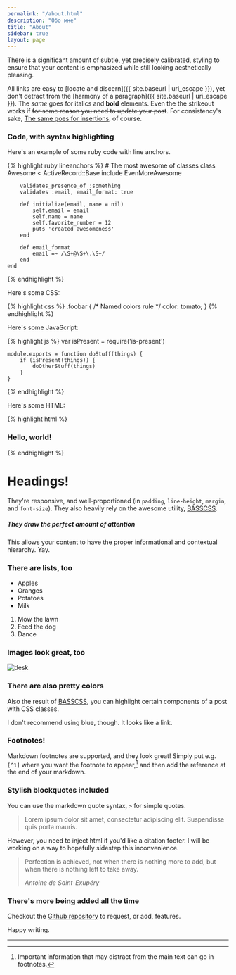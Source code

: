 ```yaml
---
permalink: "/about.html"
description: "Обо мне"
title: "About"
sidebar: true
layout: page
---
```


There is a significant amount of subtle, yet precisely calibrated, styling to ensure that your content is emphasized while still looking aesthetically pleasing.

All links are easy to
[locate and discern]({{ site.baseurl | uri_escape }}),
yet don't detract from the
[harmony of a paragraph]({{ site.baseurl | uri_escape }}).
The _same_ goes for italics and __bold__ elements.
Even the the strikeout works if <del>for some reason you need to update your post</del>.
For consistency's sake, <ins>The same goes for insertions</ins>, of course.

### Code, with syntax highlighting

Here's an example of some ruby code with line anchors.

{% highlight ruby lineanchors %}
    # The most awesome of classes
    class Awesome < ActiveRecord::Base
        include EvenMoreAwesome

        validates_presence_of :something
        validates :email, email_format: true

        def initialize(email, name = nil)
            self.email = email
            self.name = name
            self.favorite_number = 12
            puts 'created awesomeness'
        end

        def email_format
            email =~ /\S+@\S+\.\S+/
        end
    end
{% endhighlight %}

Here's some CSS:

{% highlight css %}
    .foobar {
        /* Named colors rule */
        color: tomato;
    }
{% endhighlight %}

Here's some JavaScript:

{% highlight js %}
    var isPresent = require('is-present')

    module.exports = function doStuff(things) {
        if (isPresent(things)) {
            doOtherStuff(things)
        }
    }
{% endhighlight %}

Here's some HTML:

{% highlight html %}
    <div class="m0 p0 bg-blue white">
        <h3 class="h1">Hello, world!</h3>
    </div>
{% endhighlight %}

# Headings!

They're responsive, and well-proportioned (in `padding`, `line-height`, `margin`, and `font-size`).
They also heavily rely on the awesome utility, [BASSCSS](http://www.basscss.com/).

##### They draw the perfect amount of attention

This allows your content to have the proper informational and contextual hierarchy.
Yay.

### There are lists, too

* Apples
* Oranges
* Potatoes
* Milk

1. Mow the lawn
2. Feed the dog
3. Dance

### Images look great, too

![desk](https://cloud.githubusercontent.com/assets/1424573/3378137/abac6d7c-fbe6-11e3-8e09-55745b6a8176.png)

### There are also pretty colors

Also the result of
[BASSCSS](http://www.basscss.com/),
you can
<span class="bg-dark-gray white">highlight</span>
certain components of a
<span class="red">post</span>
<span class="mid-gray">with</span>
<span class="green">CSS</span>
<span class="orange">classes</span>.

I don't recommend using blue, though. It looks like a
<span class="blue">link</span>.

### Footnotes!

Markdown footnotes are supported, and they look great!
Simply put e.g. `[^1]` where you want the footnote to appear,[^1] and then add the reference at the end of your markdown.

### Stylish blockquotes included

You can use the markdown quote syntax, `>` for simple quotes.

> Lorem ipsum dolor sit amet, consectetur adipiscing elit.
Suspendisse quis porta mauris.

However, you need to inject html if you'd like a citation footer.
I will be working on a way to hopefully sidestep this inconvenience.

<blockquote>
    <p>Perfection is achieved, not when there is nothing more to add, but when there is nothing left to take away.</p>
    <footer><cite title="Antoine de Saint-Exupéry">Antoine de Saint-Exupéry</cite></footer>
</blockquote>

### There's more being added all the time

Checkout the
[Github repository](https://github.com/johnotander/pixyll)
to request, or add, features.

Happy writing.

---

[^1]: Important information that may distract from the main text can go in footnotes.